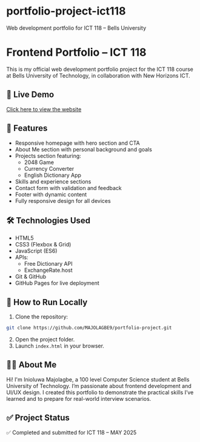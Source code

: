 # portfolio-project-ict118
Web development portfolio for ICT 118 – Bells University
# Frontend Portfolio – ICT 118

This is my official web development portfolio project for the ICT 118 course at Bells University of Technology, in collaboration with New Horizons ICT.

## 🔗 Live Demo
[Click here to view the website](https://MAJOLAGBE9.github.io/portfolio-project)

## 📁 Features
- Responsive homepage with hero section and CTA
- About Me section with personal background and goals
- Projects section featuring:
  - 2048 Game
  - Currency Converter
  - English Dictionary App
- Skills and experience sections
- Contact form with validation and feedback
- Footer with dynamic content
- Fully responsive design for all devices

## 🛠️ Technologies Used
- HTML5
- CSS3 (Flexbox & Grid)
- JavaScript (ES6)
- APIs:
  - Free Dictionary API
  - ExchangeRate.host
- Git & GitHub
- GitHub Pages for live deployment

## 📌 How to Run Locally
1. Clone the repository:
```bash
git clone https://github.com/MAJOLAGBE9/portfolio-project.git
```
2. Open the project folder.
3. Launch `index.html` in your browser.

## 🙋‍♂️ About Me
Hi! I'm Inioluwa Majolagbe, a 100 level Computer Science student at Bells University of Technology. I’m passionate about frontend development and UI/UX design. I created this portfolio to demonstrate the practical skills I’ve learned and to prepare for real-world interview scenarios.

## ✅ Project Status
✅ Completed and submitted for ICT 118 – MAY 2025

